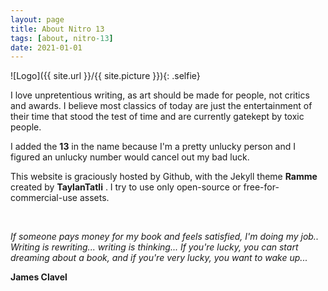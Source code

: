 ```yaml
---
layout: page
title: About Nitro 13
tags: [about, nitro-13]
date: 2021-01-01
---
```

![Logo]({{ site.url }}/{{ site.picture }}){: .selfie}

I love unpretentious writing, as art should be made for people, not critics and awards. I believe most classics of today are just the entertainment of their time that stood the test of time and are currently gatekept by toxic people.

I added the **13** in the name because I'm a pretty unlucky person and I figured an unlucky number would cancel out my bad luck. 
     
This website is graciously hosted by Github, with the Jekyll theme **Ramme** created by **TaylanTatli** . I try to use only open-source or free-for-commercial-use assets.

<br/>


*If someone pays money for my book and feels satisfied, I'm doing my job.. Writing is rewriting... writing is thinking... If you're lucky, you can start dreaming about a book, and if you're very lucky, you want to wake up...*
<br/>

**James Clavel**


   
      

